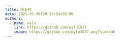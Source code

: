 ```yaml
---
title: 所有权
date: 2025-07-30T09:18:54+08:00
authors:
  - name: wylu
    link: https://github.com/wylu1037
    image: https://github.com/wylu1037.png?size=40
---
```

